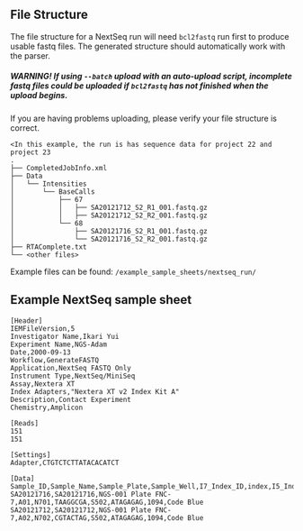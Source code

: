 ## File Structure

The file structure for a NextSeq run will need `bcl2fastq` run first to produce usable fastq files.
The generated structure should automatically work with the parser.

##### WARNING! If using `--batch` upload with an auto-upload script, incomplete fastq files could be uploaded if `bcl2fastq` has not finished when the upload begins.

If you are having problems uploading, please verify your file structure is correct.

```
<In this example, the run is has sequence data for project 22 and project 23
.
├── CompletedJobInfo.xml
├── Data
│   └── Intensities
│       └── BaseCalls
│           ├── 67
│           │   ├── SA20121712_S2_R1_001.fastq.gz
│           │   ├── SA20121712_S2_R2_001.fastq.gz
│           └── 68
│               ├── SA20121716_S2_R1_001.fastq.gz
│               └── SA20121716_S2_R2_001.fastq.gz
├── RTAComplete.txt
└── <other files>
```

Example files can be found: `/example_sample_sheets/nextseq_run/`

## Example NextSeq sample sheet

```
[Header]
IEMFileVersion,5
Investigator Name,Ikari Yui
Experiment Name,NGS-Adam
Date,2000-09-13
Workflow,GenerateFASTQ
Application,NextSeq FASTQ Only
Instrument Type,NextSeq/MiniSeq
Assay,Nextera XT
Index Adapters,"Nextera XT v2 Index Kit A"
Description,Contact Experiment
Chemistry,Amplicon

[Reads]
151
151

[Settings]
Adapter,CTGTCTCTTATACACATCT

[Data]
Sample_ID,Sample_Name,Sample_Plate,Sample_Well,I7_Index_ID,index,I5_Index_ID,index2,Sample_Project,Description
SA20121716,SA20121716,NGS-001 Plate FNC-7,A01,N701,TAAGGCGA,S502,ATAGAGAG,1094,Code Blue
SA20121712,SA20121712,NGS-001 Plate FNC-7,A02,N702,CGTACTAG,S502,ATAGAGAG,1094,Code Blue
```